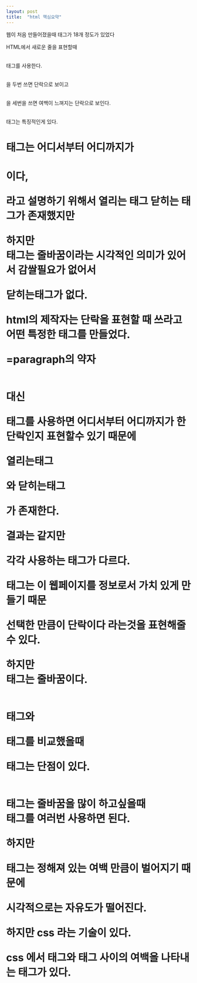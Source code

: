 ```yaml
---
layout: post
title:  "html 핵심요약"
---
```



웹이 처음 만들어졌을때 태그가 18개 정도가 있었다

HTML에서 새로운 줄을 표현할때

<br> 태그를 사용한다.

<br> 을 두번 쓰면 단락으로 보이고

<br> 을 세번을 쓰면 여백이 느껴지는 단락으로 보인다.





<br>태그는 특징적인게 있다.

<h1>태그는 어디서부터 어디까지가 <h1>이다,

라고 설명하기 위해서 열리는 태그 닫히는 태그가 존재했지만

하지만 <br>태그는 줄바꿈이라는 시각적인 의미가 있어서 감쌀필요가 없어서

닫히는태그가 없다.



html의 제작자는 단락을 표현할 때 쓰라고 어떤 특정한 태그를 만들었다.

<p> =paragraph의 약자

<br> 대신  <p>태그를 사용하면  어디서부터 어디까지가 한 단락인지 표현할수 있기 때문에

열리는태그</p><p>와 닫히는태그<p>가 존재한다.



결과는 같지만<br> <p> 각각 사용하는 태그가 다르다.



<p>태그는 이 웹페이지를 정보로서 가치 있게 만들기 때문

선택한 만큼이 단락이다 라는것을 표현해줄수 있다.



하지만 <br>태그는 줄바꿈이다.



<br>태그와 <p>태그를 비교했을때 

<p>태그는 단점이 있다.

<br>태그는 줄바꿈을 많이 하고싶을때 <br>태그를 여러번 사용하면 된다.

하지만 <p> 태그는 정해져 있는 여백 만큼이 벌어지기 때문에

시각적으로는 자유도가 떨어진다.

하지만 css 라는 기술이 있다. 

css 에서 태그와 태그 사이의 여백을 나타내는 태그가 있다.

<style>의 html의 속성 을 쓴다 그리고 저 속성의 값은 

css라는 html과는 완전히 다른 컴퓨터 언어의 문법이  들어오게 약속이 되어있다.

css의 문법중에서 '태그와 태그 사이에 여백' margin이라고 한다.

위쪽 여백을 주고싶은 상태에선 style="margin-top:40px;"

이렇게 하면 여백과 여백이 40픽셀만큼 떨어지게 된다

정교하게 조정이 가능해진다 이것이 바로 css 라는것

<p>태그를 사용하는것을 통해서 어디서부터 어디까지가 같은 단락이다,라는것을 표현할수있고

시각적인 부분은 css을 통해서 훨씬 더 정교하게 제어할 수있게 된다

그렇기때문에 의미에 맞는 태그를 사용하는게 좋은방법이다.



html이 중요한 이유



웹의 핵심적인 철학은 접근성이다.

웹은 모든 운영체제에서 동작하고,

웹 페이지의 소스코드는 누구나 볼 수 있고,

웹은 저작권이 없는 순수한 공공재이다.

바로 이것이 웹을 다른 기술들과 구별되는 특별한 기술로 만드는것 이라고 생각한다.

이런 개방성을 접근성 영어로는 'accessibility'라고 한다.

웹이 중요하게 생각하는 접근성 중에 하나는

정보적약자에게도 정보로부터 소외되지 않도록 노력해야 한다는 것이다

예를들어 시각장애가 있는 사람은 시각적인 정보를 청각화해서 정보를 접하게 된다.

각종 보조장치를 이용해서 정보를 접하게 된다.

그런데 웹페이지를 만들때 웹페이지를 예쁘게 만들고 싶어서 문자까지 통으로 이미지로 만든다면

이미지를 볼수 없는 사람에게는 없는 정보가 된다.



html 의 속성 태그의 심화된 문법



이미지를 웹페이지에 포함시킬 때 사용하는 태그의 이름은 

<img> 이다 



단순히 <img>태그를 작성하면 어떤 이미지를 보여줄지 정해지지 않아서 없다



태그의 이름을 썼는대 태그의 이름만으로는 정보가 부족할때가 있다.

그렇기에 새로운 문법을 만들게 되었다

<img src="">  여기에 원하는 이미지의 주소를 적으면 웹브라우저는 

저기 적혀 있는 주소를 저 위치에다가 이미지로 표현하게 된다.

참고 unsplash.com
